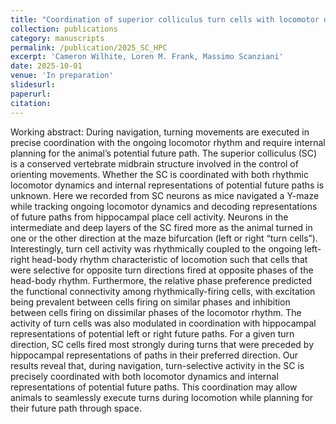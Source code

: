 ```yaml
---
title: "Coordination of superior colliculus turn cells with locomotor dynamics and hippocampal representations of future paths "
collection: publications
category: manuscripts
permalink: /publication/2025_SC_HPC
excerpt: 'Cameron Wilhite, Loren M. Frank, Massimo Scanziani'
date: 2025-10-01
venue: 'In preparation'
slidesurl:
paperurl:
citation:
---
```


Working abstract: During navigation, turning movements are executed in precise coordination with the ongoing locomotor rhythm and require internal planning for the animal’s potential future path. The superior colliculus (SC) is a conserved vertebrate midbrain structure involved in the control of orienting movements. Whether the SC is coordinated with both rhythmic locomotor dynamics and internal representations of potential future paths is unknown. Here we recorded from SC neurons as mice navigated a Y-maze while tracking ongoing locomotor dynamics and decoding representations of future paths from hippocampal place cell activity. Neurons in the intermediate and deep layers of the SC fired more as the animal turned in one or the other direction at the maze bifurcation (left or right “turn cells”). Interestingly, turn cell activity was rhythmically coupled to the ongoing left-right head-body rhythm characteristic of locomotion such that cells that were selective for opposite turn directions fired at opposite phases of the head-body rhythm. Furthermore, the relative phase preference predicted the functional connectivity among rhythmically-firing cells, with excitation being prevalent between cells firing on similar phases and inhibition between cells firing on dissimilar phases of the locomotor rhythm. The activity of turn cells was also modulated in coordination with hippocampal representations of potential left or right future paths. For a given turn direction, SC cells fired most strongly during turns that were preceded by hippocampal representations of paths in their preferred direction. Our results reveal that, during navigation, turn-selective activity in the SC is precisely coordinated with both locomotor dynamics and internal representations of potential future paths. This coordination may allow animals to seamlessly execute turns during locomotion while planning for their future path through space.
